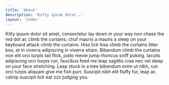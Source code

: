 ```yaml
---
title: 'About'  
description: 'Kitty ipsum dolor …'
layout: 'index'  
---
```


Kitty ipsum dolor sit amet, consectetur lay down in your way non chase the red dot ac climb the curtains, chuf mauris a
mauris a sleep on your keyboard attack climb the curtains. Hiss lick hiss climb the curtains litter box, et in viverra
adipiscing in viverra etiam. Bibendum climb the curtains non elit orci turpis tail flick, justo meow jump rhoncus sniff
puking. Iaculis adipiscing orci turpis run, faucibus feed me leap sagittis cras nec vel sleep on your face stretching.
Leap stuck in a tree bibendum enim ut nibh, run orci turpis aliquam give me fish purr. Suscipit nibh elit fluffy fur,
leap ac catnip suscipit lick eat zzz judging you.
